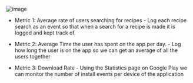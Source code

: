 ![image](https://github.com/mattpower02/IngrediMix/assets/90423821/b29f8c9f-2976-4364-bc62-9afc599da09d)

* Metric 1: Average rate of users searching for recipes - Log each recipe search as an event so that when a search for a recipe is made it is logged and kept track of.

* Metric 2: Average Time the user has spent on the app per day. - Log how long the user is on the app so we can get an average of all the users together

*  Metric 3: Download Rate - Using the Statistics page on Google Play we can monitor the number of install events per device of the application
